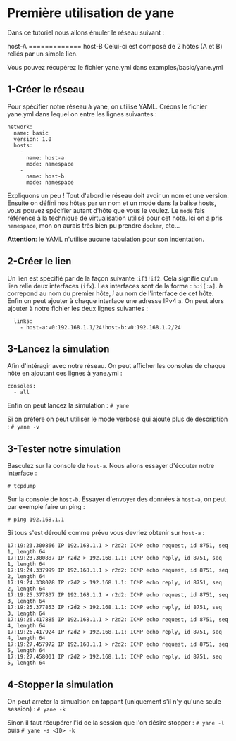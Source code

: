 Première utilisation de yane
============================


Dans ce tutoriel nous allons émuler le réseau suivant :

host-A	=============	host-B
Celui-ci est composé de 2 hôtes (A et B) reliés par un simple lien.

Vous pouvez récupérez le fichier yane.yml dans examples/basic/yane.yml


1-Créer le réseau
-----------------
Pour spécifier notre réseau à yane, on utilise YAML.
Créons le fichier yane.yml dans lequel on entre les lignes suivantes :

	network:
	  name: basic
	  version: 1.0
	  hosts:
	    - 
	      name: host-a
	      mode: namespace
	    -  
	      name: host-b
	      mode: namespace

Expliquons un peu ! Tout d'abord le réseau doit avoir un nom et une version. Ensuite on défini nos hôtes par un nom et un mode dans la balise hosts, vous pouvez spécifier autant d'hôte que vous le voulez. Le `mode` fais référence à la technique de virtualisation utilisé pour cet hôte. Ici on a pris `namespace`, mon on aurais très bien pu prendre `docker`, etc...

**Attention**: le YAML n'utilise aucune tabulation pour son indentation.

2-Créer le lien
---------------

Un lien est spécifié par de la façon suivante :`if1!if2`. Cela signifie qu'un lien relie deux interfaces (`ifx`). Les interfaces sont de la forme : `h:i[:a]`. *h* correpond au nom du premier hôte, *i* au nom de l'interface de cet hôte. Enfin on peut ajouter à chaque interface une adresse IPv4 `a`.
On peut alors ajouter à notre fichier les deux lignes suivantes :

	  links:
	    - host-a:v0:192.168.1.1/24!host-b:v0:192.168.1.2/24

3-Lancez la simulation
----------------------

Afin d'intéragir avec notre réseau. On peut afficher les consoles de chaque hôte en ajoutant ces lignes à yane.yml :

	consoles:
	  - all	

Enfin on peut lancez la simulation :
`# yane`

Si on préfère on peut utiliser le mode verbose qui ajoute plus de description :
`# yane -v`

3-Tester notre simulation
-------------------------

Basculez sur la console de `host-a`. Nous allons essayer d'écouter notre interface :

	# tcpdump

Sur la console de `host-b`. Essayer d'envoyer des données à `host-a`, on peut par exemple faire un ping :
	
	# ping 192.168.1.1

Si tous s'est déroulé comme prévu vous devriez obtenir sur `host-a` :

	17:19:23.300866 IP 192.168.1.1 > r2d2: ICMP echo request, id 8751, seq 1, length 64
	17:19:23.300887 IP r2d2 > 192.168.1.1: ICMP echo reply, id 8751, seq 1, length 64
	17:19:24.337999 IP 192.168.1.1 > r2d2: ICMP echo request, id 8751, seq 2, length 64
	17:19:24.338028 IP r2d2 > 192.168.1.1: ICMP echo reply, id 8751, seq 2, length 64
	17:19:25.377837 IP 192.168.1.1 > r2d2: ICMP echo request, id 8751, seq 3, length 64
	17:19:25.377853 IP r2d2 > 192.168.1.1: ICMP echo reply, id 8751, seq 3, length 64
	17:19:26.417885 IP 192.168.1.1 > r2d2: ICMP echo request, id 8751, seq 4, length 64
	17:19:26.417924 IP r2d2 > 192.168.1.1: ICMP echo reply, id 8751, seq 4, length 64
	17:19:27.457972 IP 192.168.1.1 > r2d2: ICMP echo request, id 8751, seq 5, length 64
	17:19:27.458001 IP r2d2 > 192.168.1.1: ICMP echo reply, id 8751, seq 5, length 64

4-Stopper la simulation
-----------------------

On peut arreter la simualtion en tappant (uniquement s'il n'y qu'une seule session) : `# yane -k` 

Sinon il faut récupérer l'id de la session que l'on désire stopper : `# yane -l` puis `# yane -s <ID> -k`
